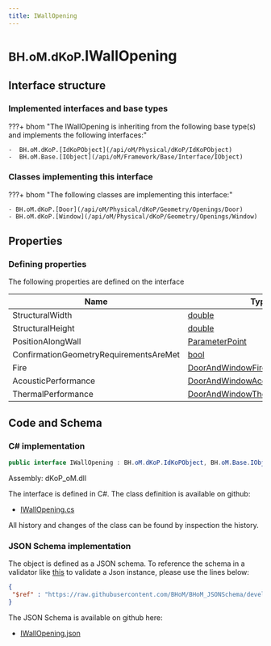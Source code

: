 ```yaml
---
title: IWallOpening
---
```


# <small>BH.oM.dKoP.</small>**IWallOpening**



## Interface structure

### Implemented interfaces and base types

???+ bhom "The IWallOpening is inheriting from the following base type(s) and implements the following interfaces:"

    -  BH.oM.dKoP.[IdKoPObject](/api/oM/Physical/dKoP/IdKoPObject)
    -  BH.oM.Base.[IObject](/api/oM/Framework/Base/Interface/IObject)


### Classes implementing this interface

???+ bhom "The following classes are implementing this interface:"

    - BH.oM.dKoP.[Door](/api/oM/Physical/dKoP/Geometry/Openings/Door)
    - BH.oM.dKoP.[Window](/api/oM/Physical/dKoP/Geometry/Openings/Window)


## Properties



### Defining properties

The following properties are defined on the interface

| Name             | Type             | Description      | Quantity         |
|------------------|------------------|------------------|------------------|
| StructuralWidth | [double](https://learn.microsoft.com/en-us/dotnet/api/System.Double?view=netstandard-2.0) | - | - |
| StructuralHeight | [double](https://learn.microsoft.com/en-us/dotnet/api/System.Double?view=netstandard-2.0) | - | - |
| PositionAlongWall | [ParameterPoint](/api/oM/Physical/dKoP/Geometry/ParameterPoint) | - | - |
| ConfirmationGeometryRequirementsAreMet | [bool](https://learn.microsoft.com/en-us/dotnet/api/System.Boolean?view=netstandard-2.0) | - | - |
| Fire | [DoorAndWindowFire](/api/oM/Physical/dKoP/Geometry/Openings/DoorAndWindowFire) | - | - |
| AcousticPerformance | [DoorAndWindowAcoustics](/api/oM/Physical/dKoP/Geometry/Openings/DoorAndWindowAcoustics) | - | - |
| ThermalPerformance | [DoorAndWindowThermalPerformance](/api/oM/Physical/dKoP/Geometry/Openings/DoorAndWindowThermalPerformance) | - | - |


## Code and Schema

### C# implementation

``` C# title="C#"
public interface IWallOpening : BH.oM.dKoP.IdKoPObject, BH.oM.Base.IObject
```

Assembly: dKoP_oM.dll

The interface is defined in C#. The class definition is available on github:

- [IWallOpening.cs](https://github.com/BHoM/dKoP_Toolkit/blob/develop/dKoP_oM/Geometry\Openings\IWallOpening.cs)

All history and changes of the class can be found by inspection the history.
### JSON Schema implementation

The object is defined as a JSON schema. To reference the schema in a validator like [this](https://www.jsonschemavalidator.net/) to validate a Json instance, please use the lines below:

``` json title="JSON Schema"
{
 "$ref" : "https://raw.githubusercontent.com/BHoM/BHoM_JSONSchema/develop/dKoP_oM/IWallOpening.json"
}
```

The JSON Schema is available on github here:

- [IWallOpening.json](https://github.com/BHoM/BHoM_JSONSchema/blob/develop/dKoP_oM/IWallOpening.json)

